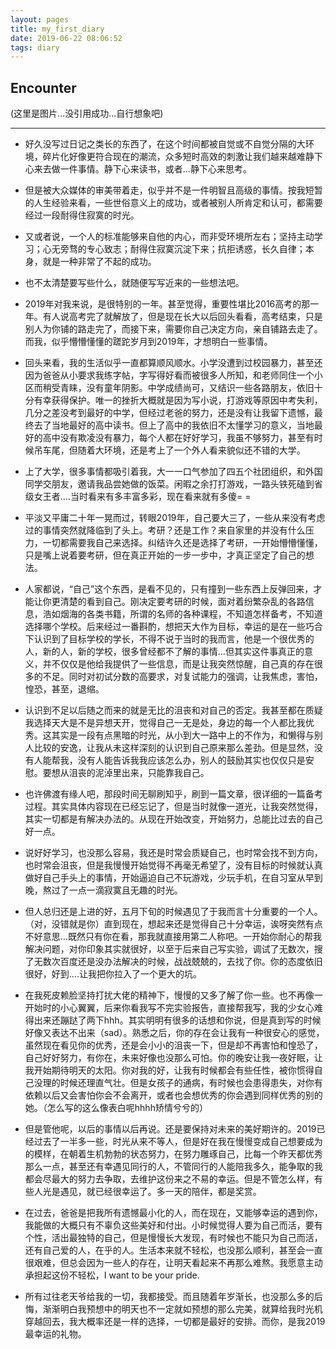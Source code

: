 ```yaml
---
layout: pages
title: my_first_diary
date: 2019-06-22 08:06:52
tags: diary
---
```


## Encounter

(这里是图片...没引用成功...自行想象吧)

---

- 好久没写过日记之类长的东西了，在这个时间都被自觉或不自觉分隔的大环境，碎片化好像更符合现在的潮流，众多短时高效的刺激让我们越来越难静下心来去做一件事情。静下心来读书，或者...静下心来思考。

- 但是被大众媒体的审美带着走，似乎并不是一件明智且高级的事情。按我短暂的人生经验来看，一些世俗意义上的成功，或者被别人所肯定和认可，都需要经过一段耐得住寂寞的时光。

- 又或者说，一个人的标准能够来自他的内心，而非受环境所左右；坚持主动学习；心无旁骛的专心致志；耐得住寂寞沉淀下来；抗拒诱惑，长久自律；本身，就是一种非常了不起的成功。

- 也不太清楚要写些什么，就随便写写近来的一些想法吧。

- 2019年对我来说，是很特别的一年。甚至觉得，重要性堪比2016高考的那一年。有人说高考完了就解放了，但是现在长大以后回头看看，高考结束，只是别人为你铺的路走完了，而接下来，需要你自己决定方向，亲自铺路去走了。而我，似乎懵懵懂懂的蹉跎岁月到2019年，才想明白一些事情。

- 回头来看，我的生活似乎一直都算顺风顺水。小学没遭到过校园暴力，甚至还因为爸爸从小要求我练字帖，字写得好看而被很多人所知，和老师同住一个小区而稍受青睐，没有童年阴影。中学成绩尚可，又结识一些各路朋友，依旧十分有幸获得保护。唯一的挫折大概就是因为写小说，打游戏等原因中考失利，几分之差没考到最好的中学，但经过老爸的努力，还是没有让我留下遗憾，最终去了当地最好的高中读书。但上了高中的我依旧不太懂学习的意义，当地最好的高中没有欺凌没有暴力，每个人都在好好学习，我虽不够努力，甚至有时候吊车尾，但随着大环境，还是考上了一个外人看来貌似还不错的大学。

- 上了大学，很多事情都吸引着我，大一一口气参加了四五个社团组织，和外国同学交朋友，邀请我品尝她做的饭菜。闲暇之余打打游戏，一路头铁死磕到省级女王者....当时看来有多丰富多彩，现在看来就有多傻= = 

- 平淡又平庸二十年一晃而过，转眼2019年，自己要大三了，一些从来没有考虑过的事情突然就降临到了头上。考研？还是工作？来自家里的并没有什么压力，一切都需要我自己来选择。纠结许久还是选择了考研，一开始懵懵懂懂，只是嘴上说着要考研，但在真正开始的一步一步中，才真正坚定了自己的想法。

- 人家都说，“自己”这个东西，是看不见的，只有撞到一些东西上反弹回来，才能让你更清楚的看到自己。刚决定要考研的时候，面对着纷繁杂乱的各路信息，浩如烟海的各类书籍，所谓的名师的各种课程，不知道怎样备考，不知道选择哪个学校。后来经过一番斟酌，想把天大作为目标，幸运的是在一些巧合下认识到了目标学校的学长，不得不说于当时的我而言，他是一个很优秀的人，新的人，新的学校，很多曾经都不了解的事情...但其实这件事真正的意义，并不仅仅是他给我提供了一些信息，而是让我突然惊醒，自己真的存在很多的不足。同时对初试分数的高要求，对复试能力的强调，让我焦虑，害怕，惶恐，甚至，退缩。

- 认识到不足以后随之而来的就是无比的沮丧和对自己的否定。我甚至都在质疑我选择天大是不是异想天开，觉得自己一无是处，身边的每一个人都比我优秀。这其实是一段有点黑暗的时光，从小到大一路中上的不作为，和懒得与别人比较的安逸，让我从未这样深刻的认识到自己原来那么差劲。但是显然，没有人能帮我，没有人能告诉我我应该怎么办，别人的鼓励其实也仅仅只是安慰。要想从沮丧的泥淖里出来，只能靠我自己。

- 也许佛渡有缘人吧，那段时间无聊刷知乎，刷到一篇文章，很详细的一篇备考过程。其实具体内容现在已经忘记了，但是当时就像一道光，让我突然觉得，其实一切都是有解决办法的。从现在开始改变，开始努力，总能比过去的自己好一点。

- 说好好学习，也没那么容易，我还是时常会质疑自己，也时常会找不到方向，也时常会沮丧，但是我慢慢开始觉得不再毫无希望了，没有目标的时候就认真做好自己手头上的事情，开始逼迫自己不玩游戏，少玩手机，在自习室从早到晚，熬过了一点一滴寂寞且无趣的时光。

- 但人总归还是上进的好，五月下旬的时候遇见了于我而言十分重要的一个人。（对，没错就是你）直到现在，想起来还是觉得自己十分幸运，诶呀突然有点不好意思...既然只有你在看，那我就直接用第二人称吧。一开始你耐心的帮我解决问题，对你印象其实就很好，以至于后来自己写实验，调试了无数次，搜了无数次百度还是没办法解决的时候，战战兢兢的，去找了你。你的态度依旧很好，好到....让我把你拉入了一个更大的坑。

- 在我死皮赖脸坚持打扰大佬的精神下，慢慢的又多了解了你一些。也不再像一开始时的小心翼翼，后来你看我写不完实验报告，直接帮我写，我的少女心难得出来还蹦跶了两下hhh。其实明明有很多的话想和你说，但是真到写的时候好像又表达不出来（sad）。熟悉之后，你的存在会让我有一种很安心的感觉，虽然现在看见你的优秀，还是会小小的沮丧一下，但是却不再害怕和惶恐了，自己好好努力，有你在，未来好像也没那么可怕。你的晚安让我一夜好眠，让我开始期待明天的太阳。你对我的好，让我有时候都会有些任性，被你惯得自己没理的时候还理直气壮。但是女孩子的通病，有时候也会患得患失，对你有依赖以后又会害怕你会不会离开，或者也会想优秀的你会遇到同样优秀的别的她。（怎么写的这么像表白呢hhhh矫情兮兮的）

- 但是管他呢，以后的事情以后再说。还是要保持对未来的美好期许的。2019已经过去了一半多一些，时光从来不等人，但是好在我在慢慢变成自己想要成为的模样，在朝着生机勃勃的状态努力，在努力雕琢自己，比每一个昨天都优秀那么一点，甚至还有幸遇见同行的人，不管同行的人能陪我多久，能争取的我都会尽最大的努力去争取，去维护这份来之不易的幸运。但是不管怎么样，有些人光是遇见，就已经很幸运了。多一天的陪伴，都是奖赏。

- 在过去，爸爸是把我所有遗憾最小化的人，而在现在，又能够幸运的遇到你，我能做的大概只有不辜负这些美好和付出。小时候觉得人要为自己而活，要有个性，活出最独特的自己，但是慢慢长大发现，有时候也不能只为自己而活，还有自己爱的人，在乎的人。生活本来就不轻松，也没那么顺利，甚至会一直很艰难，但总会因为一些人的存在，让明天看起来不再那么难熬。我愿意主动承担起这份不轻松，I want to be your pride.

- 所有过往老天爷给我的一切，我都接受。而且随着年岁渐长，也没那么多的后悔，渐渐明白我预想中的明天也不一定就如预想的那么完美，就算给我时光机穿越回去，我大概率还是一样的选择，一切都是最好的安排。而你，是我2019最幸运的礼物。